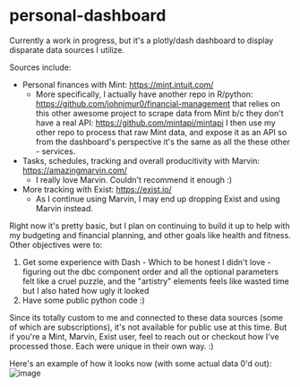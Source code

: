 # personal-dashboard
Currently a work in progress, but it's a plotly/dash dashboard to display disparate data sources I utilize. 

Sources include:
  - Personal finances with Mint: https://mint.intuit.com/
    - More specifically, I actually have another repo in R/python: https://github.com/johnjmur0/financial-management
      that relies on this other awesome project to scrape data from Mint b/c they don't have a real API: https://github.com/mintapi/mintapi
      I then use my other repo to process that raw Mint data, and expose it as an API so from the dashboard's perspective it's the same as all the these other  -         services.  
  - Tasks, schedules, tracking and overall producitivity with Marvin: https://amazingmarvin.com/
    - I really love Marvin. Couldn't recommend it enough :)
  - More tracking with Exist: https://exist.io/
    - As I continue using Marvin, I may end up dropping Exist and using Marvin instead.

Right now it's pretty basic, but I plan on continuing to build it up to help with my budgeting and financial planning, and other goals like health and fitness. 
Other objectives were to:
  1. Get some experience with Dash
    - Which to be honest I didn't love - figuring out the dbc component order and all the optional parameters felt like a cruel puzzle,
      and the "artistry" elements feels like wasted time but I also hated how ugly it looked
  2. Have some public python code :)
  
Since its totally custom to me and connected to these data sources (some of which are subscriptions), it's not available for public use at this time. 
But if you're a Mint, Marvin, Exist user, feel to reach out or checkout how I've processed those. Each were unique in their own way. :)

Here's an example of how it looks now (with some actual data 0'd out): 
![image](https://user-images.githubusercontent.com/87945603/196010565-07a6f315-2d67-449b-a1c5-fd4f61aad8e6.png)

